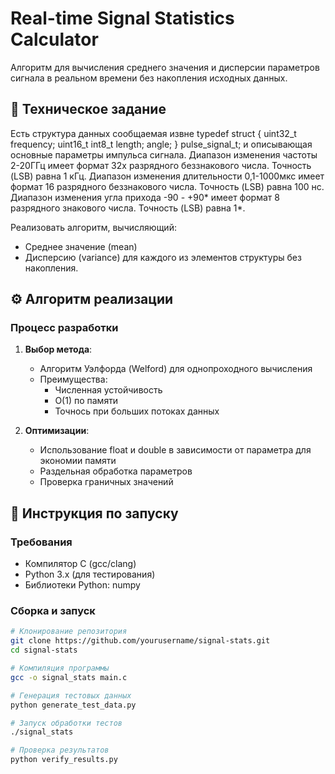 # Real-time Signal Statistics Calculator

Алгоритм для вычисления среднего значения и дисперсии параметров сигнала в реальном времени без накопления исходных данных.

## 📝 Техническое задание
 Есть структура данных сообщаемая извне
 typedef struct {
 uint32_t
 frequency;
 uint16_t
 int8_t
 length;
 angle;
 } pulse_signal_t;
 и описывающая основные параметры импульса сигнала. 
Диапазон изменения частоты 2-20ГГц имеет формат 32х разрядного беззнакового 
числа. Точность (LSB) равна 1 кГц.
 Диапазон изменения длительности 0,1-1000мкс имеет формат 16 разрядного 
беззнакового числа. Точность (LSB) равна 100 нс.
 Диапазон изменения угла прихода -90 - +90* имеет формат 8 разрядного 
знакового числа. Точность (LSB) равна 1*.

Реализовать алгоритм, вычисляющий:
- Среднее значение (mean)
- Дисперсию (variance)
для каждого из элементов структуры без накопления.

## ⚙️ Алгоритм реализации

### Процесс разработки
1. **Выбор метода**:
   - Алгоритм Уэлфорда (Welford) для однопроходного вычисления
   - Преимущества:
     - Численная устойчивость
     - O(1) по памяти
     - Точнось при больших потоках данных

3. **Оптимизации**:
   - Использование float и double в зависимости от параметра для экономии памяти
   - Раздельная обработка параметров
   - Проверка граничных значений

## 🚀 Инструкция по запуску

### Требования
- Компилятор C (gcc/clang)
- Python 3.x (для тестирования)
- Библиотеки Python: numpy

### Сборка и запуск
```bash
# Клонирование репозитория
git clone https://github.com/yourusername/signal-stats.git
cd signal-stats

# Компиляция программы
gcc -o signal_stats main.c 

# Генерация тестовых данных
python generate_test_data.py

# Запуск обработки тестов
./signal_stats

# Проверка результатов
python verify_results.py
